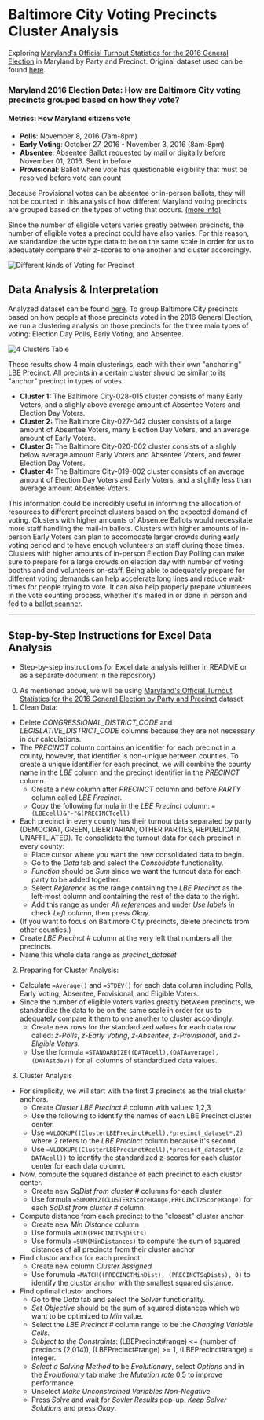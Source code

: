 # Baltimore City Voting Precincts Cluster Analysis
Exploring [Maryland's Official Turnout Statistics for the 2016 General Election](https://elections.maryland.gov/elections/2016/index.html) in Maryland by Party and Precinct.
Original dataset used can be found [here](https://github.com/CamilaCamacho/baltimore_election_cluster_analysis/blob/master/Official%20by%20Party%20and%20Precinct.csv).

### Maryland 2016 Election Data: How are Baltimore City voting precincts grouped based on how they vote?

#### Metrics: How Maryland citizens vote
* **Polls**: November 8, 2016 (7am-8pm)
* **Early Voting**: October 27, 2016 - November 3, 2016 (8am-8pm)
* **Absentee**: Absentee Ballot requested by mail or digitally before November 01, 2016. Sent in before 
* **Provisional**: Ballot where vote has questionable eligibility that must be resolved before vote can count 

Because Provisional votes can be absentee or in-person ballots, they will not be counted in this analysis of how different Maryland voting precincts are grouped based on the types of voting that occurs. [(more info)](https://en.wikipedia.org/wiki/Provisional_ballot)

Since the number of eligible voters varies greatly between precincts, the number of eligible votes a precinct could have also varies. For this reason, we standardize the vote type data to be on the same scale in order for us to adequately compare their z-scores to one another and cluster accordingly.

![Different kinds of Voting for Precinct](https://github.com/CamilaCamacho/baltimore_election_cluster_analysis/blob/master/Clustering%20Scatter%20Plot.png)

## Data Analysis & Interpretation
Analyzed dataset can be found [here](https://github.com/CamilaCamacho/baltimore_city_precinct_clustering_by_vote_type/blob/master/MD%20Vote%20Method%20Clustering%20Analysis.xlsx).
To group Baltimore City precincts based on how people at those precincts voted in the 2016 General Election, we run a clustering analysis on those precincts for the three main types of voting: Election Day Polls, Early Voting, and Absentee.

![4 Clusters Table](https://github.com/CamilaCamacho/baltimore_election_cluster_analysis/blob/master/Baltimore%20City%20Clusterings.png)

These results show 4 main clusterings, each with their own "anchoring" LBE Precinct. All precints in a certain cluster should be similar to its "anchor" precinct in types of votes. 
* **Cluster 1:** The Baltimore City-028-015 cluster consists of many Early Voters, and a slighly above average amount of Absentee Voters and Election Day Voters.
* **Cluster 2:** The Baltimore City-027-042 cluster consists of a large amount of Absentee Voters, many Election Day Voters, and an average amount of Early Voters. 
* **Cluster 3:** The Baltimore City-020-002 cluster consists of a slighly below average amount Early Voters and Absentee Voters, and fewer Election Day Voters. 
* **Cluster 4:** The Baltimore City-019-002 cluster consists of an average amount of Election Day Voters and Early Voters, and a slightly less than average amount Absentee Voters.

This information could be incredibly useful in informing the allocation of resources to different precinct clusters based on the expected demand of voting. Clusters with higher amounts of Absentee Ballots would necessitate more staff handling the mail-in ballots. Clusters with higher amounts of in-person Early Voters can plan to accomodate larger crowds during early voting period and to have enough volunteers on staff during those times. Clusters with higher amounts of in-person Election Day Polling can make sure to prepare for a large crowds on election day with number of voting booths and and volunteers on-staff. 
Being able to adequately prepare for different voting demands can help accelerate long lines and reduce wait-times for people trying to vote. It can also help properly prepare volunteers in the vote counting process, whether it's mailed in or done in person and fed to a [ballot scanner](https://elections.maryland.gov/voting_system/learn_about_the_new_voting_system.html).


--- 
## Step-by-Step Instructions for Excel Data Analysis
* Step-by-step instructions for Excel data analysis (either in README or as a separate document in the repository)

0. As mentioned above, we will be using [Maryland's Official Turnout Statistics for the 2016 General Election by Party and Precinct](https://github.com/CamilaCamacho/baltimore_election_cluster_analysis/blob/master/Official%20by%20Party%20and%20Precinct.csv) dataset.
1. Clean Data:
* Delete _CONGRESSIONAL_DISTRICT_CODE_ and _LEGISLATIVE_DISTRICT_CODE_ columns because they are not necessary in our calculations. 
* The _PRECINCT_ column contains an identifier for each precinct in a county, however, that identifier is non-unique between counties. To create a unique identifier for each precinct, we will combine the county name in the _LBE_ column and the precinct identifier in the _PRECINCT_ column. 
  * Create a new column after _PRECINCT_ column and before _PARTY_ column called _LBE Precinct_.
  * Copy the following formula in the _LBE Precinct_ column:
   `=(LBEcell)&"-"&(PRECINCTcell)`
* Each precinct in every county has their turnout data separated by party (DEMOCRAT, GREEN, LIBERTARIAN, OTHER PARTIES, REPUBLICAN, UNAFFILIATED). To consolidate the turnout data for each precinct in every county:
  * Place cursor where you want the new consolidated data to begin.
  * Go to the _Data_ tab and select the _Consolidate_ functionality.
  * _Function_ should be *Sum* since we want the turnout data for each party to be added together. 
  * Select _Reference_ as the range containing the _LBE Precinct_ as the left-most column and containing the rest of the data to the right. 
  * Add this range as under *All references* and under *Use labels in* check *Left column*, then press *Okay*. 
* (If you want to focus on Baltimore City precincts, delete precincts from other counties.)
* Create _LBE Precinct #_ column at the very left that numbers all the precincts. 
* Name this whole data range as *precinct_dataset*
2. Preparing for Cluster Analysis:
* Calculate `=Average()` and `=STDEV()` for each data column including Polls,	Early Voting,	Absentee,	Provisional, and	Eligible Voters. 
* Since the number of eligible voters varies greatly between precincts, we standardize the data to be on the same scale in order for us to adequately compare it them to one another to cluster accordingly.
  * Create new rows for the standardized values for each data row called: _z-Polls_,	_z-Early Voting_,	_z-Absentee_,	_z-Provisional_, and	_z-Eligible Voters_. 
  * Use the formula `=STANDARDIZE((DATAcell),(DATAaverage),(DATAstdev))` for all columns of standardized data values. 
3. Cluster Analysis
* For simplicity, we will start with the first 3 precincts as the trial cluster anchors.
  * Create _Cluster LBE Precinct #_ column with values: 1,2,3
  * Use the following to identify the names of each LBE Precinct cluster center. 
  * Use `=VLOOKUP((ClusterLBEPrecinct#cell),*precinct_dataset*,2)` where 2 refers to the _LBE Precinct_ column because it's second.
  * Use `=VLOOKUP((ClusterLBEPrecinct#cell),*precinct_dataset*,(z-DATAcell))` to identify the standardized z-scores for each clustor center for each data column.
* Now, compute the squared distance of each precinct to each clustor center.
  * Create new _SqDist from cluster #_ columns for each cluster
  * Use formula  `=SUMXMY2(CLUSTERzScoreRange,PRECINCTzScoreRange)` for each _SqDist from cluster #_ column.
* Compute distance from each precinct to the "closest" cluster anchor
  * Create new _Min Distance_ column 
  * Use formula `=MIN(PRECINCTSqDists)`
  * Use formula `=SUM(MinDistances)` to compute the sum of squared distances of all precincts from their cluster anchor
* Find clustor anchor for each precinct
  * Create new column _Cluster Assigned_
  * Use forumula `=MATCH((PRECINCTMinDist), (PRECINCTSqDists), 0)` to identify the clustor anchor with the smallest squared distance. 
* Find optimal clustor anchors
  * Go to the _Data_ tab and select the _Solver_ functionality.
  * *Set Objective* should be the sum of squared distances which we want to be optimized to *Min* value.
  * Select the _LBE Precinct #_ column range to be the *Changing Variable Cells*.
  * *Subject to the Constraints*: (LBEPrecinct#range) <= (number of precincts (2,014)), (LBEPrecinct#range) >= 1, (LBEPrecinct#range) = integer.
  * *Select a Solving Method* to be *Evolutionary*, select *Options* and in the *Evolutionary* tab make the *Mutation rate* 0.5 to improve performance. 
  * Unselect *Make Unconstrained Variables Non-Negative*
  * Press *Solve* and wait for *Sovler Results* pop-up. *Keep Solver Solutions* and press *Okay*.
